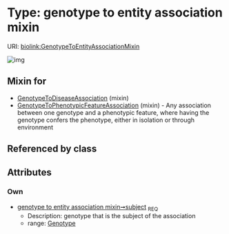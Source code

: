 
# Type: genotype to entity association mixin




URI: [biolink:GenotypeToEntityAssociationMixin](https://w3id.org/biolink/vocab/GenotypeToEntityAssociationMixin)


![img](http://yuml.me/diagram/nofunky;dir:TB/class/[Genotype]<subject%201..1-%20[GenotypeToEntityAssociationMixin],[GenotypeToPhenotypicFeatureAssociation]uses%20-.->[GenotypeToEntityAssociationMixin],[GenotypeToDiseaseAssociation]uses%20-.->[GenotypeToEntityAssociationMixin],[GenotypeToPhenotypicFeatureAssociation],[GenotypeToDiseaseAssociation],[Genotype])

## Mixin for

 * [GenotypeToDiseaseAssociation](GenotypeToDiseaseAssociation.md) (mixin) 
 * [GenotypeToPhenotypicFeatureAssociation](GenotypeToPhenotypicFeatureAssociation.md) (mixin)  - Any association between one genotype and a phenotypic feature, where having the genotype confers the phenotype, either in isolation or through environment

## Referenced by class


## Attributes


### Own

 * [genotype to entity association mixin➞subject](genotype_to_entity_association_mixin_subject.md)  <sub>REQ</sub>
    * Description: genotype that is the subject of the association
    * range: [Genotype](Genotype.md)
